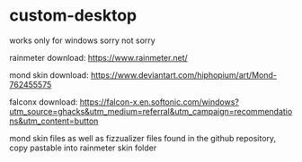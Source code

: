 # custom-desktop
works only for windows sorry not sorry

rainmeter download: https://www.rainmeter.net/

mond skin download: https://www.deviantart.com/hiphopium/art/Mond-762455575

falconx download: https://falcon-x.en.softonic.com/windows?utm_source=ghacks&utm_medium=referral&utm_campaign=recommendations&utm_content=button

mond skin files as well as fizzualizer files found in the github repository, copy pastable into rainmeter skin folder
